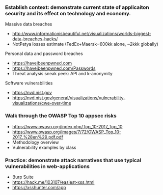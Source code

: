 ### Establish context: demonstrate current state of applicaiton security and its effect on technology and economy.

Massive data breaches
- http://www.informationisbeautiful.net/visualizations/worlds-biggest-data-breaches-hacks/
- NotPetya losses estimate (FedEx+Maersk=600kk alone, ~2kkk globally)

Personal data and password breaches
- https://haveibeenpwned.com
- https://haveibeenpwned.com/Passwords
- Threat analysis sneak peek: API and k-anonymity

Software vulnerabilities
- https://nvd.nist.gov
- https://nvd.nist.gov/general/visualizations/vulnerability-visualizations/cwe-over-time

### Walk through the OWASP Top 10 appsec risks

- https://www.owasp.org/index.php/Top_10-2017_Top_10
- https://www.owasp.org/images/7/72/OWASP_Top_10-2017_%28en%29.pdf.pdf
- Methodology overview
- Vulnerability examples by class

### Practice: demonstrate attack narratives that use typical vulnerabilities in web-applications

- Burp Suite
- https://hack.me/103107/easiest-xss.html
- https://xsshunter.com/app